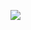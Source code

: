 [![](https://github.com/imglib/imglib2-algorithm-gpl/actions/workflows/build-main.yml/badge.svg)](https://github.com/imglib/imglib2-algorithm-gpl/actions/workflows/build-main.yml)

